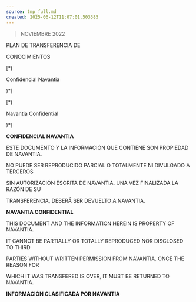 ```yaml
---
source: tmp_full.md
created: 2025-06-12T11:07:01.503385
---
```


> NOVIEMBRE 2022

PLAN DE TRANSFERENCIA DE

CONOCIMIENTOS

\[\*(

Confidencial Navantia

)\*\]

\[\*(

Navantia Confidential

)\*\]

**CONFIDENCIAL NAVANTIA**

ESTE DOCUMENTO Y LA INFORMACIÓN QUE CONTIENE SON PROPIEDAD DE NAVANTIA.

NO PUEDE SER REPRODUCIDO PARCIAL O TOTALMENTE NI DIVULGADO A TERCEROS

SIN AUTORIZACIÓN ESCRITA DE NAVANTIA. UNA VEZ FINALIZADA LA RAZÓN DE SU

TRANSFERENCIA, DEBERÁ SER DEVUELTO A NAVANTIA.

**NAVANTIA CONFIDENTIAL**

THIS DOCUMENT AND THE INFORMATION HEREIN IS PROPERTY OF NAVANTIA.

IT CANNOT BE PARTIALLY OR TOTALLY REPRODUCED NOR DISCLOSED TO THIRD

PARTIES WITHOUT WRITTEN PERMISSION FROM NAVANTIA. ONCE THE REASON FOR

WHICH IT WAS TRANSFERED IS OVER, IT MUST BE RETURNED TO NAVANTIA.

**INFORMACIÓN CLASIFICADA POR NAVANTIA**

